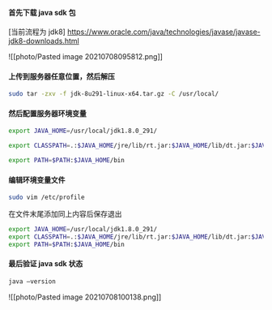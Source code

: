 #### 首先下载 java sdk 包
[当前流程为 jdk8]
https://www.oracle.com/java/technologies/javase/javase-jdk8-downloads.html

![[photo/Pasted image 20210708095812.png]]


#### 上传到服务器任意位置，然后解压
```bash
sudo tar -zxv -f jdk-8u291-linux-x64.tar.gz -C /usr/local/
```


#### 然后配置服务器环境变量
```bash
export JAVA_HOME=/usr/local/jdk1.8.0_291/
```
```bash
export CLASSPATH=.:$JAVA_HOME/jre/lib/rt.jar:$JAVA_HOME/lib/dt.jar:$JAVA_HOME/lib/tools.jar
```
```bash
export PATH=$PATH:$JAVA_HOME/bin
```



#### 编辑环境变量文件
```bash
sudo vim /etc/profile
```
 在文件末尾添加同上内容后保存退出
```bash
export JAVA_HOME=/usr/local/jdk1.8.0_291/
export CLASSPATH=.:$JAVA_HOME/jre/lib/rt.jar:$JAVA_HOME/lib/dt.jar:$JAVA_HOME/lib/tools.jar
export PATH=$PATH:$JAVA_HOME/bin
```


#### 最后验证 java sdk 状态
```bash
java –version
```
![[photo/Pasted image 20210708100138.png]]